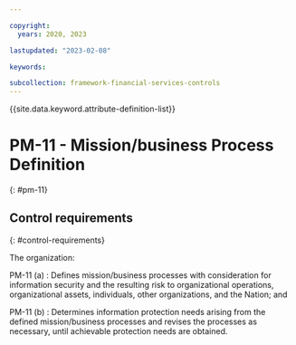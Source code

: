 ```yaml
---

copyright:
  years: 2020, 2023

lastupdated: "2023-02-08"

keywords:

subcollection: framework-financial-services-controls
---
```


{{site.data.keyword.attribute-definition-list}}

               
# PM-11 - Mission/business Process Definition
{: #pm-11}

## Control requirements
{: #control-requirements}

The organization:

PM-11 (a)
    : Defines mission/business processes with consideration for information security and the resulting risk to organizational operations, organizational assets, individuals, other organizations, and the Nation; and

PM-11 (b)
    : Determines information protection needs arising from the defined mission/business processes and revises the processes as necessary, until achievable protection needs are obtained.
